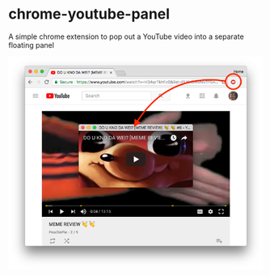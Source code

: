 # chrome-youtube-panel
A simple chrome extension to pop out a YouTube video into a separate floating panel

![Screenshot](https://raw.githubusercontent.com/programmarchy/chrome-youtube-panel/master/screenshot.png)
